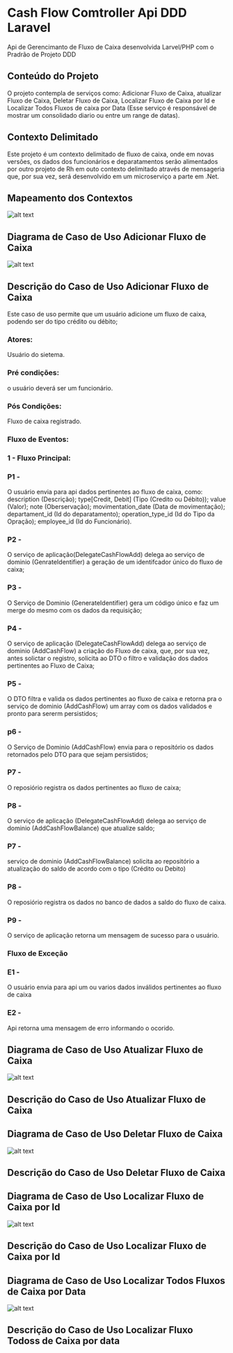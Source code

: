 # Cash Flow Comtroller Api DDD Laravel

Api de Gerencimanto de Fluxo de Caixa desenvolvida Larvel/PHP com o Pradrão de Projeto DDD 

## Conteúdo do Projeto
O projeto contempla de serviços como: Adicionar Fluxo de Caixa,  atualizar Fluxo de Caixa, Deletar Fluxo de Caixa, Localizar Fluxo de Caixa por Id e Localizar Todos Fluxos de caixa por Data (Esse serviço é responsável de mostrar um consolidado diario ou entre um range de datas). 

## Contexto Delimitado
Este projeto é um contexto delimitado de fluxo de caixa, onde em novas versões, os dados dos funcionários e deparatamentos serão alimentados por outro projeto de Rh em outo contexto delimitado através de mensageria que, por sua vez, será desenvolvido em um microserviço a parte em .Net.  

## Mapeamento dos Contextos

![alt text](https://github.com/fabiomattheus/cash-flow-controller-api-ddd-laravel/blob/main/app/core/Diagrams/context_mapping.png)

## Diagrama de Caso de Uso Adicionar Fluxo de Caixa
![alt text](https://github.com/fabiomattheus/cash-flow-controller-api-ddd-laravel/blob/main/app/core/Diagrams/add_cash_flow_use_case_diagram.png)

## Descrição do Caso de Uso Adicionar Fluxo de Caixa
Este caso de uso permite que um usuário adicione um fluxo de caixa, podendo ser do tipo crédito ou débito;
### Atores:
Usuário do sietema.
### Pré condições:
o usuário deverá ser um funcionário.
### Pós Condições:
Fluxo de caixa registrado.
### Fluxo de Eventos:
### 1 - Fluxo Principal:
### P1 - 
O usuário envia para api dados pertinentes ao fluxo de caixa, como:
 description (Descrição);
 type[Credit, Debit] (Tipo (Credito ou Débito));
 value (Valor);
 note (Oberservação);
 movimentation_date (Data de movimentação);
 departament_id (Id do deparatamento);
 operation_type_id (Id do Tipo da Opração);
 employee_id (Id do Funcionário).

### P2 -
O serviço de aplicação(DelegateCashFlowAdd) delega ao serviço de dominio (GenrateIdentifier) a geração de um identifcador único do fluxo de caixa;
### P3 - 
O Serviço de Dominio (GenerateIdentifier) gera um código único e faz um merge do mesmo com os dados da requisição;
### P4 - 
O serviço de aplicação (DelegateCashFlowAdd) delega ao serviço de dominio (AddCashFlow) a criação do Fluxo de caixa, que, por sua vez, antes solictar o registro, solicita ao DTO o filtro e validação dos dados pertinentes ao Fluxo de Caixa; 
### P5 - 
O DTO filtra e valida os dados pertinentes ao fluxo de caixa e retorna pra o serviço de dominio (AddCashFlow) um array com os dados validados e pronto para sererm persistidos;
### p6 - 
O Serviço de Dominio (AddCashFlow) envia para o repositório os dados retornados pelo DTO para que sejam persistidos;
### P7 - 
O reposiório registra os dados pertinentes ao fluxo de caixa;
### P8 -
O serviço de aplicação (DelegateCashFlowAdd) delega ao serviço de dominio (AddCashFlowBalance) que atualize saldo; 
### P7 - 
serviço de dominio (AddCashFlowBalance) solicita ao repositório a atualização do saldo de acordo com o tipo (Crédito ou Debito)
### P8 -
O reposiório registra os dados no banco de dados a saldo do fluxo de caixa.  
### P9  -
O serviço de aplicação retorna um mensagem de sucesso para o usuário.

### Fluxo de Exceção

### E1 -
O usuário envia para api um ou varios dados inválidos pertinentes ao fluxo de caixa
### E2 -
Api retorna uma mensagem de erro informando o ocorido.

## Diagrama de Caso de Uso Atualizar Fluxo de Caixa
![alt text](https://github.com/fabiomattheus/cash-flow-controller-api-ddd-laravel/blob/main/app/core/Diagrams/update_cah_flow_use_case_diagram.drawio.png)

## Descrição do Caso de Uso Atualizar Fluxo de Caixa

## Diagrama de Caso de Uso Deletar Fluxo de Caixa
![alt text](https://github.com/fabiomattheus/cash-flow-controller-api-ddd-laravel/blob/main/app/core/Diagrams/update_cah_flow_use_case_diagram.drawio.png)

## Descrição do Caso de Uso Deletar Fluxo de Caixa

## Diagrama de Caso de Uso Localizar Fluxo de Caixa por Id
![alt text](https://github.com/fabiomattheus/cash-flow-controller-api-ddd-laravel/blob/main/app/core/Diagrams/find_cash_flow_by_id.drawio.png)

## Descrição do Caso de Uso Localizar Fluxo de Caixa por Id

## Diagrama de Caso de Uso Localizar Todos Fluxos de Caixa por Data
![alt text](https://github.com/fabiomattheus/cash-flow-controller-api-ddd-laravel/blob/main/app/core/Diagrams/find_all_cash_flow_by_date.drawio.png)
## Descrição do Caso de Uso Localizar Fluxo Todoss de Caixa por data
